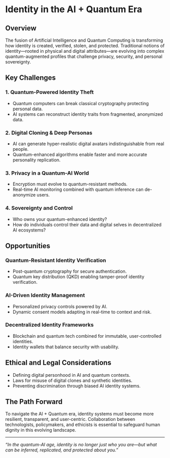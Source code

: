 # Identity in the AI + Quantum Era

## Overview

The fusion of Artificial Intelligence and Quantum Computing is transforming how identity is created, verified, stolen, and protected. Traditional notions of identity—rooted in physical and digital attributes—are evolving into complex quantum-augmented profiles that challenge privacy, security, and personal sovereignty.

## Key Challenges

### 1. Quantum-Powered Identity Theft
- Quantum computers can break classical cryptography protecting personal data.
- AI systems can reconstruct identity traits from fragmented, anonymized data.

### 2. Digital Cloning & Deep Personas
- AI can generate hyper-realistic digital avatars indistinguishable from real people.
- Quantum-enhanced algorithms enable faster and more accurate personality replication.

### 3. Privacy in a Quantum-AI World
- Encryption must evolve to quantum-resistant methods.
- Real-time AI monitoring combined with quantum inference can de-anonymize users.

### 4. Sovereignty and Control
- Who owns your quantum-enhanced identity?
- How do individuals control their data and digital selves in decentralized AI ecosystems?

## Opportunities

### Quantum-Resistant Identity Verification
- Post-quantum cryptography for secure authentication.
- Quantum key distribution (QKD) enabling tamper-proof identity verification.

### AI-Driven Identity Management
- Personalized privacy controls powered by AI.
- Dynamic consent models adapting in real-time to context and risk.

### Decentralized Identity Frameworks
- Blockchain and quantum tech combined for immutable, user-controlled identities.
- Identity wallets that balance security with usability.

## Ethical and Legal Considerations

- Defining digital personhood in AI and quantum contexts.
- Laws for misuse of digital clones and synthetic identities.
- Preventing discrimination through biased AI identity systems.

## The Path Forward

To navigate the AI + Quantum era, identity systems must become more resilient, transparent, and user-centric. Collaboration between technologists, policymakers, and ethicists is essential to safeguard human dignity in this evolving landscape.

---

*“In the quantum-AI age, identity is no longer just who you are—but what can be inferred, replicated, and protected about you.”*
